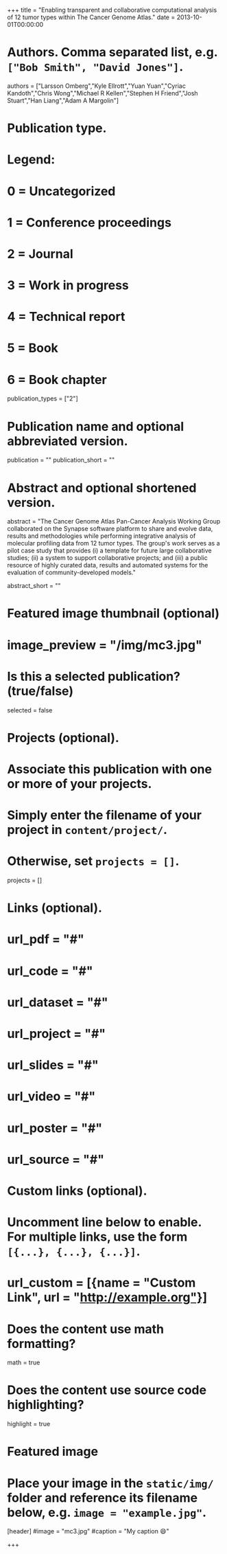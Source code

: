 
+++
title = "Enabling transparent and collaborative computational analysis of 12 tumor types within The Cancer Genome Atlas."
date = 2013-10-01T00:00:00

# Authors. Comma separated list, e.g. `["Bob Smith", "David Jones"]`.
authors = ["Larsson Omberg","Kyle Ellrott","Yuan Yuan","Cyriac Kandoth","Chris Wong","Michael R Kellen","Stephen H Friend","Josh Stuart","Han Liang","Adam A Margolin"]

# Publication type.
# Legend:
# 0 = Uncategorized
# 1 = Conference proceedings
# 2 = Journal
# 3 = Work in progress
# 4 = Technical report
# 5 = Book
# 6 = Book chapter
publication_types = ["2"]

# Publication name and optional abbreviated version.
publication = ""
publication_short = ""

# Abstract and optional shortened version.
abstract = "The Cancer Genome Atlas Pan-Cancer Analysis Working Group collaborated on the Synapse software platform to share and evolve data, results and methodologies while performing integrative analysis of molecular profiling data from 12 tumor types. The group's work serves as a pilot case study that provides (i) a template for future large collaborative studies; (ii) a system to support collaborative projects; and (iii) a public resource of highly curated data, results and automated systems for the evaluation of community-developed models."

abstract_short = ""
# Featured image thumbnail (optional)
# image_preview = "/img/mc3.jpg"

# Is this a selected publication? (true/false)
selected = false

# Projects (optional).
#   Associate this publication with one or more of your projects.
#   Simply enter the filename of your project in `content/project/`.
#   Otherwise, set `projects = []`.
projects = []

# Links (optional).
# url_pdf = "#"
# url_code = "#"
# url_dataset = "#"
# url_project = "#"
# url_slides = "#"
# url_video = "#"
# url_poster = "#"
# url_source = "#"

# Custom links (optional).
#   Uncomment line below to enable. For multiple links, use the form `[{...}, {...}, {...}]`.
# url_custom = [{name = "Custom Link", url = "http://example.org"}]

# Does the content use math formatting?
math = true

# Does the content use source code highlighting?
highlight = true

# Featured image
# Place your image in the `static/img/` folder and reference its filename below, e.g. `image = "example.jpg"`.
[header]
#image = "mc3.jpg"
#caption = "My caption :smile:"

+++

